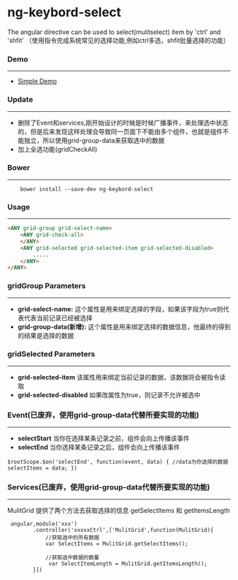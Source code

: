 # ng-keybord-select
The angular directive can be used to select(mulitselect) item  by 'ctrl' and 'shfit' （使用指令完成系统常见的选择功能,例如ctrl多选，shfit批量选择的功能）

### Demo
________ 
* [Simple Demo](http://codepen.io/SzHeJason/pen/mENBoo?editors=1010)

### Update
--------
* 删除了Event和services,刚开始设计的时候是时候广播事件，来处理选中状态的，但是后来发现这样处理会导致同一页面下不能由多个组件，也就是组件不能独立，所以使用grid-group-data来获取选中的数据
* 加上全选功能(gridCheckAll)

### Bower
--------
```
    bower install --save-dev ng-keybord-select
```

### Usage
-------
```html
<ANY grid-group grid-select-name>
    <ANY grid-check-all>
    </ANY>
    <ANY grid-selected grid-selected-item grid-selected-disabled>
        .....
    </ANY>
</ANY>
```

### gridGroup Parameters
--------
* **grid-select-name:** 这个属性是用来绑定选择的字段，如果该字段为true则代表代表当前记录已经被选择
* **grid-group-data(新增):** 这个属性是用来绑定选择的数据信息，他最终的得到的结果是选择的数据


### gridSelected Parameters
-------
* **grid-selected-item** 该属性用来绑定当前记录的数据，该数据将会被指令读取
* **grid-selected-disabled** 如果改属性为true，则记录不允许被选中


### Event(已废弃，使用grid-group-data代替所要实现的功能)
-----

* **selectStart** 当你在选择某条记录之前，组件会向上传播该事件
* **selectEnd** 当你选择某条记录之后，组件会向上传播该事件  
```
$rootScope.$on('selectEnd', function(event, data) { //data为你选择的数据 selectItems = data; }) 
```

### Services(已废弃，使用grid-group-data代替所要实现的功能)
------
MulitGrid 提供了两个方法去获取选择的信息 getSelectItems 和 getItemsLength
```
 angular,module('xxx')
        .controller('xxxxxCtrl',['MulitGrid',function(MulitGrid){
            //获取选中的所有数据
            var SelectItems = MulitGrid.getSelectItems();

            //获取选中数据的数量
             var SelectItemLength = MulitGrid.getItemsLength();
        }])
```

